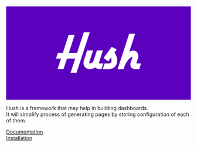 <p align="center">
    <a href="https://hush.scary-layer.com" target="_blank" style="background-color: #5B00BD;">
        <img src="https://raw.githubusercontent.com/laravel-hush/framework/master/public/images/opengraph.jpg">
    </a>
</p>

Hush is a framework that may help in building dashboards.  
It will simplify process of generating pages by storing configuration of each of them.

[Documentation](https://hush.scary-layer.com/)  
[Installation](https://hush.scary-layer.com/installation)
